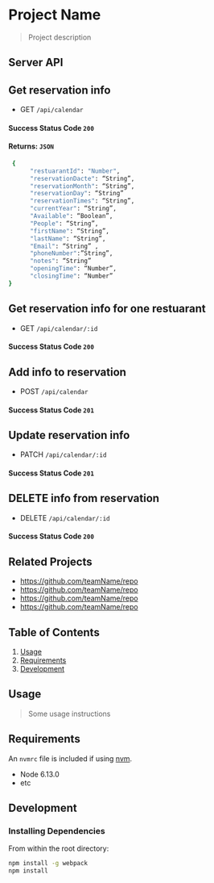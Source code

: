 
# Project Name

> Project description

## Server API
## Get reservation info
   - GET `/api/calendar`

 #### Success Status Code `200`

 #### Returns: `JSON`


```sh
 {
      "restuarantId": "Number",
      "reservationDacte": “String”,
      "reservationMonth": “String”,
      "reservationDay": “String”
      "reservationTimes": “String”,
      "currentYear": “String”,
      "Available": “Boolean”,
      "People": “String”,
      "firstName": “String”,
      "lastName": “String”,
      "Email": “String” ,
      "phoneNumber":”String”,
      "notes": “String”
      "openingTime": “Number”,
      "closingTime": “Number”
}
```



## Get reservation info for one restuarant

 - GET `/api/calendar/:id`

#### Success Status Code `200`




## Add info to reservation

 - POST `/api/calendar`

#### Success Status Code `201`




## Update reservation info

 - PATCH `/api/calendar/:id`

#### Success Status Code `201`




## DELETE info from reservation

 - DELETE `/api/calendar/:id`

#### Success Status Code `200`




## Related Projects

  - https://github.com/teamName/repo
  - https://github.com/teamName/repo
  - https://github.com/teamName/repo
  - https://github.com/teamName/repo

## Table of Contents

1. [Usage](#Usage)
1. [Requirements](#requirements)
1. [Development](#development)

## Usage

> Some usage instructions

## Requirements

An `nvmrc` file is included if using [nvm](https://github.com/creationix/nvm).

- Node 6.13.0
- etc

## Development

### Installing Dependencies

From within the root directory:

```sh
npm install -g webpack
npm install
```

